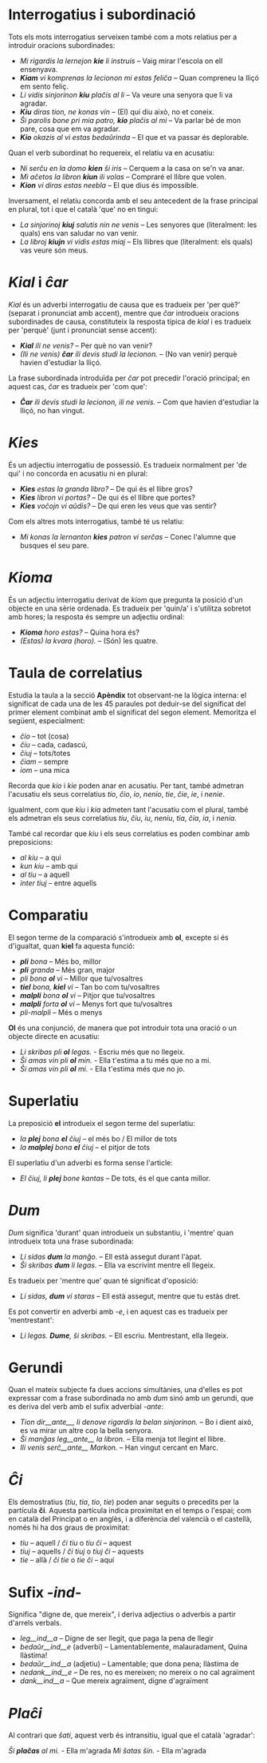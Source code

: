 
# Interrogatius i subordinació

Tots els mots interrogatius serveixen també com a mots relatius per a introduir oracions subordinades:
- *Mi rigardis la lernejon __kie__ li instruis* – Vaig mirar l'escola on ell ensenyava.
- *__Kiam__ vi komprenas la lecionon mi estas feliĉa* – Quan compreneu la lliçó em sento feliç.
- *Li vidis sinjorinon __kiu__ plaĉis al li* – Va veure una senyora que li va agradar.
- *__Kiu__ diras tion, ne konas vin* – (El) qui diu això, no et coneix.
- *Ŝi parolis bone pri mia patro, __kio__ plaĉis al mi* – Va parlar bé de mon pare, cosa que em va agradar.
- *__Kio__ okazis al vi estas bedaŭrinda* – El que et va passar és deplorable.

Quan el verb subordinat ho requereix, el relatiu va en acusatiu:
- *Ni serĉu en la domo __kien__ ŝi iris* – Cerquem a la casa on se'n va anar.
- *Mi aĉetos la libron __kiun__ ili volas* – Compraré el llibre que volen.
- *__Kion__ vi diras estas neebla* – El que dius és impossible.

Inversament, el relatiu concorda amb el seu antecedent de la frase principal en plural, tot i que el català 'que' no en tingui:
- *La sinjorinoj __kiuj__ salutis nin ne venis* – Les senyores que (literalment: les quals) ens van saludar no van venir.
- *La libroj __kiujn__ vi vidis estas miaj* – Els llibres que (literalment: els quals) vas veure són meus.

# *Kial* i *ĉar*

*Kial* és un adverbi interrogatiu de causa que es tradueix per 'per què?' (separat i pronunciat amb accent), mentre que *ĉar* introdueix oracions subordinades de causa, constituteix la resposta típica de *kial* i es tradueix per 'perquè' (junt i pronunciat sense accent):

- *__Kial__ ili ne venis?* – Per què no van venir?
 - *(Ili ne venis) __ĉar__ ili devis studi la lecionon.* – (No van venir) perquè havien d'estudiar la lliçó.

La frase subordinada introduïda per *ĉar* pot precedir l'oració principal; en aquest cas, *ĉar* es tradueix per 'com que':

- *__Ĉar__ ili devis studi la lecionon, ili ne venis.* – Com que havien d'estudiar la lliçó, no han vingut.

# *Kies*

És un adjectiu interrogatiu de possessió. Es tradueix normalment per 'de qui' i no concorda en acusatiu ni en plural:
- *__Kies__ estas la granda libro?* – De qui és el llibre gros?
- *__Kies__ libron vi portas?* – De qui és el llibre que portes?
- *__Kies__ voĉojn vi aŭdis?* – De qui eren les veus que vas sentir?

Com els altres mots interrogatius, també té us relatiu:
- *Mi konas la lernanton __kies__ patron vi serĉas* – Conec l'alumne que busques el seu pare.

# *Kioma*

És un adjectiu interrogatiu derivat de *kiom* que pregunta la posició d'un objecte en una sèrie ordenada. Es tradueix per 'quin/a' i s'utilitza sobretot amb hores; la resposta és sempre un adjectiu ordinal:
- *__Kioma__ horo estas?* – Quina hora és?
 - *(Estas) la kvara (horo).* – (Són) les quatre.

# Taula de correlatius

Estudia la taula a la secció __Apèndix__ tot observant-ne la lògica interna: el significat de cada una de les 45 paraules pot deduir-se del significat del primer element combinat amb el significat del segon element. Memoritza el següent, especialment:

- *ĉio*  – tot (cosa)
- *ĉiu*  – cada, cadascú, 
- *ĉiuj*  – tots/totes
- *ĉiam* – sempre
- *iom* – una mica

Recorda que *kio* i *kie* poden anar en acusatiu. Per tant, també admetran l'acusatiu els seus correlatius *tio*, *ĉio*, *io*, *nenio*, *tie*, *ĉie*, *ie*, i *nenie*.

Igualment, com que *kiu* i *kia* admeten tant l'acusatiu com el plural, també els admetran els seus correlatius *tiu*, *ĉiu*, *iu*, *neniu*, *tia*, *ĉia*, *ia*, i *nenia*.

També cal recordar que *kiu* i els seus correlatius es poden combinar amb preposicions:

- *al kiu* – a qui
- *kun kiu* – amb qui
- *al tiu* – a aquell
- *inter tiuj* – entre aquells

# Comparatiu

El segon terme de la comparació s'introdueix amb __ol__, excepte si és d'igualtat, quan __kiel__ fa aquesta funció:
- *__pli__ bona* – Més bo, millor
- *__pli__ granda* – Més gran, major
- *pli bona __ol__ vi* – Millor que tu/vosaltres
- *__tiel__ bona, __kiel__ vi* – Tan bo com tu/vosaltres
- *__malpli__ bona __ol__ vi* – Pitjor que tu/vosaltres
- *__malpli__ forta __ol__ vi* – Menys fort que tu/vosaltres
- *pli-malpli* – Més o menys

__Ol__ és una conjunció, de manera que pot introduir tota una oració o un objecte directe en acusatiu:
- *Li skribas pli __ol__ legas.* - Escriu més que no llegeix.
- *Ŝi amas vin pli __ol__ min.* - Ella t'estima a tu més que no a mi.
- *Ŝi amas vin pli __ol__ mi.* - Ella t'estima més que no jo.

# Superlatiu

La preposició __el__ introdueix el segon terme del superlatiu:
- *la __plej__ bona __el__ ĉiuj* – el més bo / El millor de tots
- *la __malplej__ bona __el__ ĉiuj* – el pitjor de tots

El superlatiu d'un adverbi es forma sense l'article:

- *El ĉiuj, li __plej__ bone kantas* – De tots, és el que canta millor.

# *Dum* 

*Dum* significa 'durant' quan introdueix un substantiu, i 'mentre' quan introdueix tota una frase subordinada:

- *Li sidas __dum__ la manĝo.* – Ell està assegut durant l'àpat.
- *Ŝi skribas __dum__ li legas.* – Ella va escrivint mentre ell llegeix.

Es tradueix per 'mentre que' quan té significat d'oposició:
- *Li sidas, __dum__ vi staras* – Ell està assegut, mentre que tu estàs dret.

Es pot convertir en adverbi amb *-e*, i en aquest cas es tradueix per 'mentrestant':
- *Li legas. __Dume__, ŝi skribas.* – Ell escriu. Mentrestant, ella llegeix.

# Gerundi

Quan el mateix subjecte fa dues accions simultànies, una d'elles es pot expressar com a frase subordinada no amb *dum* sinó amb un gerundi, que es deriva del verb amb el sufix adverbial *-ante*:

- *Tion dir__ante__, li denove rigardis la belan sinjorinon.* – Bo i dient això, es va mirar un altre cop la bella senyora.
- *Ŝi manĝas leg__ante__ la libron.* – Ella menja tot llegint el llibre.
- *Ili venis serĉ__ante__ Markon.* – Han vingut cercant en Marc.

# *Ĉi*

Els demostratius (*tiu*, *tia*, *tio*, *tie*) poden anar seguits o precedits per la partícula __ĉi__. Aquesta partícula indica proximitat en el temps o l'espai; com en català del Principat o en anglès, i a diferència del valencià o el castellà, només hi ha dos graus de proximitat:

- *tiu* – aquell / *ĉi tiu* o *tiu ĉi* – aquest
- *tiuj* – aquells / *ĉi tiuj* o *tiuj ĉi* – aquests
- *tie* – allà / *ĉi tie* o *tie ĉi* – aquí

# Sufix *-ind-*

Significa "digne de, que mereix", i deriva adjectius o adverbis a partir d'arrels verbals.

- *leg__ind__a* – Digne de ser llegit, que paga la pena de llegir
- *bedaŭr__ind__e* (adverbi) – Lamentablemente, malauradament, Quina llàstima!
- *bedaŭr__ind__a* (adjetiu) – Lamentable; que dona pena; llàstima de
- *nedank__ind__e* – De res, no es mereixen; no mereix o no cal agraïment
- *dank__ind__a* – Que mereix agraïment, digne d'agraïment

# *Plaĉi*
 
 Al contrari que *ŝati*, aquest verb és intransitiu, igual que el català 'agradar':
 
 *Ŝi __plaĉas__ al mi.* - Ella m'agrada
 *Mi ŝatas ŝin.* - Ella m'agrada
